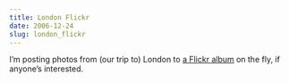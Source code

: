 ```yaml
---
title: London Flickr
date: 2006-12-24
slug: london_flickr
---
```

<p>I&#8217;m posting photos from (our trip to) London to <a href="http://flickr.com/photos/seansperte/sets/72157594436167246/">a Flickr album</a> on the fly, if anyone&#8217;s interested.</p>